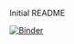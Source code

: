 Initial README

[![Binder](https://mybinder.org/badge_logo.svg)](https://mybinder.org/v2/gh/e-mitchell/mepsnet_binder/master)
